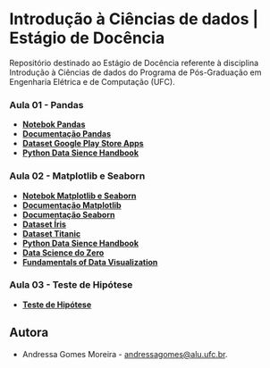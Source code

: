# Introdução à Ciências de dados | Estágio de Docência

Repositório destinado ao Estágio de Docência referente à disciplina Introdução à Ciências de dados do Programa de Pós-Graduação em Engenharia Elétrica e de Computação (UFC).

### Aula 01 - Pandas
- **[Notebok Pandas](https://github.com/andressagomes26/ciencias_dados_estagio-docencia/blob/main/Aula%2001%20-%20Pandas/Manipula%C3%A7%C3%A3o_de_Dados_Pandas.ipynb)**
- **[Documentação Pandas](https://pandas.pydata.org/)**
- **[Dataset Google Play Store Apps](https://www.kaggle.com/datasets/lava18/google-play-store-apps)**
- **[Python Data Sience Handbook](http://ww12.allitebooks.org/)**

### Aula 02 - Matplotlib e Seaborn
- **[Notebok Matplotlib e Seaborn](https://github.com/andressagomes26/ciencias_dados_estagio-docencia/blob/main/Aula%2002%20-%20Matplotlib%20e%20Seaborn/Matplotlib_Seaborn.ipynb)**
- **[Documentação Matplotlib](https://matplotlib.org/)**
- **[Documentação Seaborn](https://seaborn.pydata.org/)**
- **[Dataset Íris](https://www.kaggle.com/datasets/saurabh00007/iriscsv)**
- **[Dataset Titanic](https://www.kaggle.com/c/titanic-dataset/data)**
- **[Python Data Sience Handbook](http://ww12.allitebooks.org/)**
- **[Data Science do Zero](https://altabooks.com.br/)**
- **[Fundamentals of Data Visualization](http://oreilly.com)**

### Aula 03 - Teste de Hipótese
- **[Teste de Hipótese]()**


## Autora
- Andressa Gomes Moreira - andressagomes@alu.ufc.br.

